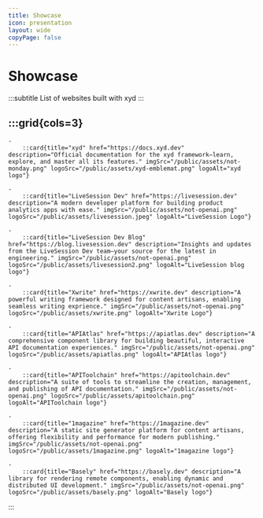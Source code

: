 ```yaml
---
title: Showcase
icon: presentation
layout: wide
copyPage: false
---
```


# Showcase
:::subtitle
List of websites built with xyd
:::

:::grid{cols=3}
- 
    - 
        ::card{title="xyd" href="https://docs.xyd.dev" description="Official documentation for the xyd framework—learn, explore, and master all its features." imgSrc="/public/assets/not-monday.png" logoSrc="/public/assets/xyd-emblemat.png" logoAlt="xyd logo"}
        
    - 
        ::card{title="LiveSession Dev" href="https://livesession.dev" description="A modern developer platform for building product analytics apps with ease." imgSrc="/public/assets/not-openai.png" logoSrc="/public/assets/livesession.jpeg" logoAlt="LiveSession Logo"}
    
    - 
        ::card{title="LiveSession Dev Blog" href="https://blog.livesession.dev" description="Insights and updates from the LiveSession Dev team—your source for the latest in engineering." imgSrc="/public/assets/not-openai.png" logoSrc="/public/assets/livesession2.png" logoAlt="LiveSession blog logo"}
    
    - 
        ::card{title="Xwrite" href="https://xwrite.dev" description="A powerful writing framework designed for content artisans, enabling seamless writing exprience." imgSrc="/public/assets/not-openai.png" logoSrc="/public/assets/xwrite.png" logoAlt="Xwrite Logo"}

    - 
        ::card{title="APIAtlas" href="https://apiatlas.dev" description="A comprehensive component library for building beautiful, interactive API documentation experiences." imgSrc="/public/assets/not-openai.png" logoSrc="/public/assets/apiatlas.png" logoAlt="APIAtlas logo"}

    - 
        ::card{title="APIToolchain" href="https://apitoolchain.dev" description="A suite of tools to streamline the creation, management, and publishing of API documentation." imgSrc="/public/assets/not-openai.png" logoSrc="/public/assets/apitoolchain.png" logoAlt="APIToolchain logo"}

    - 
        ::card{title="1magazine" href="https://1magazine.dev" description="A static site generator platform for content artisans, offering flexibility and performance for modern publishing." imgSrc="/public/assets/not-openai.png" logoSrc="/public/assets/1magazine.png" logoAlt="1magazine logo"}

    - 
        ::card{title="Basely" href="https://basely.dev" description="A library for rendering remote components, enabling dynamic and distributed UI development." imgSrc="/public/assets/not-openai.png" logoSrc="/public/assets/basely.png" logoAlt="Basely logo"}
:::

